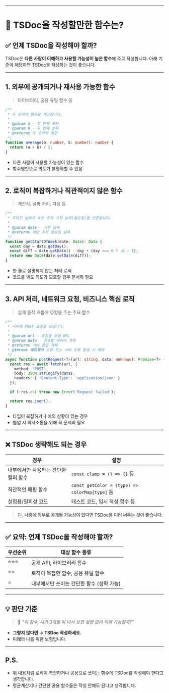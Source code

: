 
---

# 📘 TSDoc을 작성할만한 함수는?

## ✅ 언제 TSDoc을 작성해야 할까?

TSDoc은 **다른 사람이 이해하고 사용할 가능성이 높은 함수**에 주로 작성합니다.
아래 기준에 해당하면 TSDoc을 작성하는 것이 좋습니다.

---

## 1. 외부에 공개되거나 재사용 가능한 함수

> 라이브러리, 공용 유틸 함수 등

```ts
/**
 * 두 숫자의 평균을 계산합니다.
 *
 * @param a - 첫 번째 숫자
 * @param b - 두 번째 숫자
 * @returns 두 숫자의 평균
 */
function average(a: number, b: number): number {
  return (a + b) / 2;
}
```

* 다른 사람이 사용할 가능성이 있는 함수
* 함수명만으로 의도가 불명확할 수 있음

---

## 2. 로직이 복잡하거나 직관적이지 않은 함수

> 계산식, 날짜 처리, 파싱 등

```ts
/**
 * 주어진 날짜가 속한 주의 시작 날짜(월요일)를 반환합니다.
 *
 * @param date - 기준 날짜
 * @returns 해당 주의 월요일 날짜
 */
function getStartOfWeek(date: Date): Date {
  const day = date.getDay();
  const diff = date.getDate() - day + (day === 0 ? -6 : 1);
  return new Date(date.setDate(diff));
}
```

* 한 줄로 설명되지 않는 처리 로직
* 코드를 봐도 의도가 모호할 경우 문서화 필요

---

## 3. API 처리, 네트워크 요청, 비즈니스 핵심 로직

> 실제 동작 흐름에 영향을 주는 주요 함수

```ts
/**
 * 서버에 POST 요청을 보냅니다.
 *
 * @param url - 요청을 보낼 URL
 * @param data - 전송할 데이터 객체
 * @returns 서버 응답 객체
 * @throws 네트워크 오류 또는 서버 오류 발생 시 예외
 */
async function postRequest<T>(url: string, data: unknown): Promise<T> {
  const res = await fetch(url, {
    method: 'POST',
    body: JSON.stringify(data),
    headers: { 'Content-Type': 'application/json' }
  });

  if (!res.ok) throw new Error('Request failed');

  return res.json();
}
```

* 타입이 복잡하거나 예외 상황이 있는 경우
* 협업 시 의사소통을 위해 꼭 문서화 필요

---

## ❌ TSDoc 생략해도 되는 경우

| 경우                   | 설명                                            |
| -------------------- | --------------------------------------------- |
| 내부에서만 사용하는 간단한 헬퍼 함수 | `const clamp = () => {}` 등                    |
| 직관적인 매핑 함수           | `const getColor = (type) => colorMap[type]` 등 |
| 실험용/일회성 코드           | 테스트 코드, 임시 작성 함수 등                            |

> 단, **나중에 외부로 공개될 가능성이 있다면 TSDoc을 미리 써두는 것이 좋습니다.**

---

## ✅ 요약: 언제 TSDoc을 작성해야 할까?

| 우선순위 | 대상 함수 종류                 |
| ---- | ------------------------ |
| ⭐⭐⭐  | 공개 API, 라이브러리 함수         |
| ⭐⭐   | 로직이 복잡한 함수, 공용 유틸 함수     |
| ⭐    | 내부에서만 쓰이는 간단한 함수 (생략 가능) |

---

## 💡 판단 기준

> 📌 *“이 함수, 내가 3개월 뒤 다시 보면 설명 없이 이해 가능할까?”*

* **그렇지 않다면 → TSDoc 작성하세요.**
* 미래의 나를 위한 보험입니다.

---

## P.S.
* 위 내용처럼 로직이 복잡하거나 공용으로 쓰이는 함수에 TSDoc를 작성해야 한다고 생각합니다.
* 평균계산기나 간단한 공용 함수들은 작성 안해도 된다고 생각합니다. 
